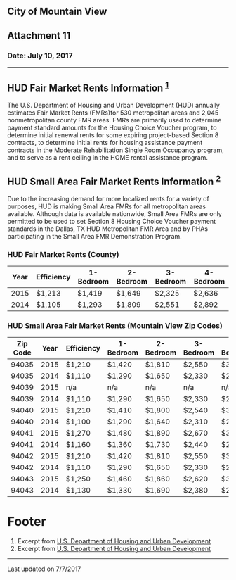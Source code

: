 ## City of Mountain View
## Attachment 11
### Date: July 10, 2017  

***

## HUD Fair Market Rents Information <sup>[1](#footer)</sup>

The U.S. Department of Housing and Urban Development (HUD) annually estimates Fair Market Rents (FMRs)for 530 metropolitan areas and 2,045 nonmetropolitan county FMR areas. FMRs are primarily used to determine payment standard amounts for the Housing Choice Voucher program, to determine initial renewal rents for some expiring project-based Section 8 contracts, to determine initial rents for housing assistance payment contracts in the Moderate Rehabilitation Single Room Occupancy program, and to serve as a rent ceiling in the HOME rental assistance program.  

## HUD Small Area Fair Market Rents Information <sup>[2](#footer)</sup>  

Due to the increasing demand for more localized rents for a variety of purposes, HUD is making Small Area FMRs for all metropolitan areas available. Although data is available nationwide, Small Area FMRs are only permitted to be used to set Section 8 Housing Choice Voucher payment standards in the Dallas, TX HUD Metropolitan FMR Area and by PHAs participating in the Small Area FMR Demonstration Program.  

### HUD Fair Market Rents (County)  

| Year | Efficiency | 1-Bedroom | 2-Bedroom | 3-Bedroom | 4-Bedroom | 
| --- | --- | --- | --- | --- | --- | 
| 2015 | $1,213 | $1,419 | $1,649 | $2,325 | $2,636 | 
| 2014 | $1,105 | $1,293 | $1,809 | $2,551 | $2,892 |

### HUD Small Area Fair Market Rents (Mountain View Zip Codes)  

| Zip Code | Year | Efficiency | 1-Bedroom | 2-Bedroom | 3-Bedroom | 4-Bedroom | 
| --- | --- | --- | --- | --- | --- | --- | 
| 94035 | 2015 | $1,210 | $1,420 | $1,810 | $2,550 | $3,120 |
| 94035 | 2014 | $1,110 | $1,290 | $1,650 | $2,330 | $2,840 |
| 94039 | 2015 | n/a | n/a | n/a | n/a | n/a | 
| 94039 | 2014 | $1,110 | $1,290 | $1,650 | $2,330 | $2,840 | 
| 94040 | 2015 | $1,210 | $1,410 | $1,800 | $2,540 | $3,100 | 
| 94040 | 2014 | $1,100 | $1,290 | $1,640 | $2,310 | $2,820 | 
| 94041 | 2015 | $1,270 | $1,480 | $1,890 | $2,670 | $3,250 |
| 94041 | 2014 | $1,160 | $1,360 | $1,730 | $2,440 | $2,980 |
| 94042 | 2015 | $1,210 | $1,420 | $1,810 | $2,550 | $3,120 | 
| 94042 | 2014 | $1,110 | $1,290 | $1,650 | $2,330 | $2,840 | 
| 94043 | 2015 | $1,250 | $1,460 | $1,860 | $2,620 | $3,200 | 
| 94043 | 2014 | $1,130 | $1,330 | $1,690 | $2,380 | $2,910 |  

# Footer
1. Excerpt from [U.S. Department of Housing and Urban Development](https://www.huduser.gov/portal/datasets/fmr.html)
2. Excerpt from [U.S. Department of Housing and Urban Development](https://www.huduser.gov/portal/datasets/fmr/smallarea/index.html#proposed-rulemaking)

***
Last updated on 7/7/2017  